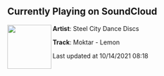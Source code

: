 ## Currently Playing on SoundCloud

[<img align="left" width="100" src="https://i1.sndcdn.com/artworks-2JqTcME8uyyJbF9j-zzJUzA-t500x500.jpg">](https://soundcloud.com/steelcitydancediscs/scdd025-moktar-lemon?in=steelcitydancediscs/sets/scdd025-moktar)

**Artist**: Steel City Dance Discs 

**Track**: Moktar - Lemon

Last updated at 10/14/2021 08:18
